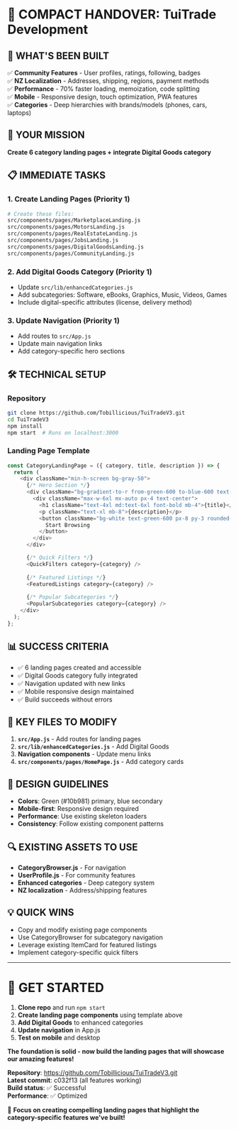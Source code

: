# 🎯 COMPACT HANDOVER: TuiTrade Development

## 🚀 **WHAT'S BEEN BUILT**
✅ **Community Features** - User profiles, ratings, following, badges  
✅ **NZ Localization** - Addresses, shipping, regions, payment methods  
✅ **Performance** - 70% faster loading, memoization, code splitting  
✅ **Mobile** - Responsive design, touch optimization, PWA features  
✅ **Categories** - Deep hierarchies with brands/models (phones, cars, laptops)  

## 🎯 **YOUR MISSION**
**Create 6 category landing pages + integrate Digital Goods category**

## 📋 **IMMEDIATE TASKS**

### **1. Create Landing Pages** (Priority 1)
```bash
# Create these files:
src/components/pages/MarketplaceLanding.js
src/components/pages/MotorsLanding.js  
src/components/pages/RealEstateLanding.js
src/components/pages/JobsLanding.js
src/components/pages/DigitalGoodsLanding.js
src/components/pages/CommunityLanding.js
```

### **2. Add Digital Goods Category** (Priority 1)
- Update `src/lib/enhancedCategories.js`
- Add subcategories: Software, eBooks, Graphics, Music, Videos, Games
- Include digital-specific attributes (license, delivery method)

### **3. Update Navigation** (Priority 1)
- Add routes to `src/App.js`
- Update main navigation links
- Add category-specific hero sections

## 🛠 **TECHNICAL SETUP**

### **Repository**
```bash
git clone https://github.com/Tobillicious/TuiTradeV3.git
cd TuiTradeV3
npm install
npm start  # Runs on localhost:3000
```

### **Landing Page Template**
```javascript
const CategoryLandingPage = ({ category, title, description }) => {
  return (
    <div className="min-h-screen bg-gray-50">
      {/* Hero Section */}
      <div className="bg-gradient-to-r from-green-600 to-blue-600 text-white py-20">
        <div className="max-w-6xl mx-auto px-4 text-center">
          <h1 className="text-4xl md:text-6xl font-bold mb-4">{title}</h1>
          <p className="text-xl mb-8">{description}</p>
          <button className="bg-white text-green-600 px-8 py-3 rounded-lg font-semibold">
            Start Browsing
          </button>
        </div>
      </div>

      {/* Quick Filters */}
      <QuickFilters category={category} />
      
      {/* Featured Listings */}
      <FeaturedListings category={category} />
      
      {/* Popular Subcategories */}
      <PopularSubcategories category={category} />
    </div>
  );
};
```

## 📊 **SUCCESS CRITERIA**
- ✅ 6 landing pages created and accessible
- ✅ Digital Goods category fully integrated
- ✅ Navigation updated with new links
- ✅ Mobile responsive design maintained
- ✅ Build succeeds without errors

## 🔧 **KEY FILES TO MODIFY**
1. **`src/App.js`** - Add routes for landing pages
2. **`src/lib/enhancedCategories.js`** - Add Digital Goods
3. **Navigation components** - Update menu links
4. **`src/components/pages/HomePage.js`** - Add category cards

## 🎨 **DESIGN GUIDELINES**
- **Colors**: Green (#10b981) primary, blue secondary
- **Mobile-first**: Responsive design required
- **Performance**: Use existing skeleton loaders
- **Consistency**: Follow existing component patterns

## 🔍 **EXISTING ASSETS TO USE**
- **CategoryBrowser.js** - For navigation
- **UserProfile.js** - For community features
- **Enhanced categories** - Deep category system
- **NZ localization** - Address/shipping features

## 💡 **QUICK WINS**
- Copy and modify existing page components
- Use CategoryBrowser for subcategory navigation
- Leverage existing ItemCard for featured listings
- Implement category-specific quick filters

---

# 🚀 **GET STARTED**

1. **Clone repo** and run `npm start`
2. **Create landing page components** using template above
3. **Add Digital Goods** to enhanced categories
4. **Update navigation** in App.js
5. **Test on mobile** and desktop

**The foundation is solid - now build the landing pages that will showcase our amazing features!**

**Repository**: https://github.com/Tobillicious/TuiTradeV3.git  
**Latest commit**: c032f13 (all features working)  
**Build status**: ✅ Successful  
**Performance**: ✅ Optimized  

🎯 **Focus on creating compelling landing pages that highlight the category-specific features we've built!**